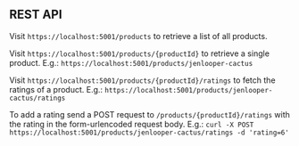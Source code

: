 ﻿## REST API

Visit `https://localhost:5001/products` to retrieve a list of all products.

Visit `https://localhost:5001/products/{productId}` to retrieve a single product.
E.g.: `https://localhost:5001/products/jenlooper-cactus`

Visit `https://localhost:5001/products/{productId}/ratings` to fetch the ratings of a product.
E.g.: `https://localhost:5001/products/jenlooper-cactus/ratings`

To add a rating send a POST request to `/products/{productId}/ratings` with the rating in the form-urlencoded request body.
E.g.: `curl -X POST https://localhost:5001/products/jenlooper-cactus/ratings -d 'rating=6'`